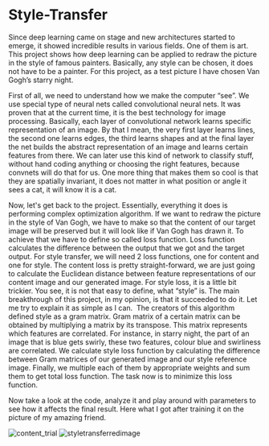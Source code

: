 # Style-Transfer
Since deep learning came on stage and new
architectures started to emerge, it showed incredible results in various
fields. One of them is art. This project shows how deep learning can be applied
to redraw the picture in the style of famous painters. Basically, any style can
be chosen, it does not have to be a painter. For this project, as a test
picture I have chosen Van Gogh’s starry night. 


First of all, we need to understand how we
make the computer “see”. We use special type of neural nets called
convolutional neural nets. It was proven that at the current time, it is the
best technology for image processing. Basically, each layer of convolutional
network learns specific representation of an image. By that I mean, the very
first layer learns lines, the second one learns edges, the third learns shapes
and at the final layer the net builds the abstract representation of an image
and learns certain features from there. We can later use this kind of network
to classify stuff, without hand coding anything or choosing the right features,
because convnets will do that for us. One more thing that makes them so cool is
that they are spatially invariant, it does not matter in what position or angle
it sees a cat, it will know it is a cat.


Now, let's get back to the project. Essentially, everything it does is
performing complex optimization algorithm. If we want to redraw the picture in
the style of Van Gogh, we have to make so that the content of our target image
will be preserved but it will look like if Van Gogh has drawn it. To achieve
that we have to define so called loss function. Loss function calculates the
difference between the output that we got and the target output. For style
transfer, we will need 2 loss functions, one for content and one for style. The
content loss is pretty straight-forward, we are just going to calculate the Euclidean
distance between feature representations of our content image and our generated image. For style loss, it is a
little bit trickier. You see, it is not that easy to define, what “style” is.
The main breakthrough of this project, in my opinion, is that it succeeded to
do it. Let me try to explain it as simple as I can.  The creators of this algorithm defined style
as a gram matrix. Gram matrix of a certain matrix can be obtained by
multiplying a matrix by its transpose.
This matrix represents which features are correlated. For instance, in starry
night, the part of an image that is blue gets swirly, these two features,
colour blue and swirliness are correlated. We calculate style loss function by
calculating the difference between Gram matrices of our generated image and our
style reference image. Finally, we multiple each of them by appropriate weights
and sum them to get total loss function. The task now is to minimize this loss
function.


Now take a look at the code, analyze it
and play around with parameters to see how it affects the final result. Here what
I got after training it on the picture of my amazing friend.



![content_trial](https://user-images.githubusercontent.com/36106772/37877400-5b403d4a-3063-11e8-95f6-bbdc87a0be50.jpg)
![styletransferredimage](https://user-images.githubusercontent.com/36106772/37877401-64eba8fc-3063-11e8-9b50-348f2b8eb55c.jpg)
